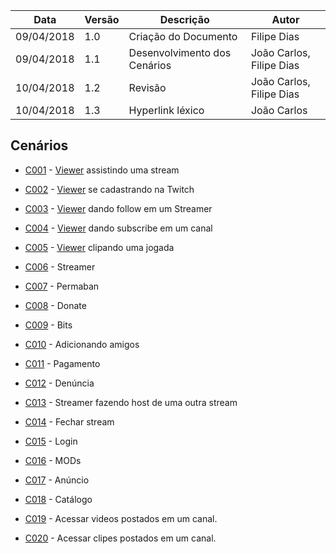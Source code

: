 |Data|Versão|Descrição|Autor|
|----|------|---------|-----|
|09/04/2018|1.0|Criação do Documento|Filipe Dias|
|09/04/2018|1.1|Desenvolvimento dos Cenários|João Carlos, Filipe Dias|
|10/04/2018|1.2|Revisão|João Carlos, Filipe Dias|
|10/04/2018|1.3|Hyperlink léxico|João Carlos|

## Cenários

* [C001](https://github.com/gabrielziegler3/Requisitos-2018-1/wiki/Cenário-001) - [Viewer](https://github.com/gabrielziegler3/Requisitos-2018-1/wiki/Viewer) assistindo uma stream

* [C002](https://github.com/gabrielziegler3/Requisitos-2018-1/wiki/Cenário-002) - [Viewer](https://github.com/gabrielziegler3/Requisitos-2018-1/wiki/Viewer) se cadastrando na Twitch

* [C003](https://github.com/gabrielziegler3/Requisitos-2018-1/wiki/Cenário-003) - [Viewer](https://github.com/gabrielziegler3/Requisitos-2018-1/wiki/Viewer) dando follow em um Streamer

* [C004](https://github.com/gabrielziegler3/Requisitos-2018-1/wiki/Cenário-004) - [Viewer](https://github.com/gabrielziegler3/Requisitos-2018-1/wiki/Viewer) dando subscribe em um canal

* [C005](https://github.com/gabrielziegler3/Requisitos-2018-1/wiki/Cenário-005) - [Viewer](https://github.com/gabrielziegler3/Requisitos-2018-1/wiki/Viewer) clipando uma jogada

* [C006](https://github.com/gabrielziegler3/Requisitos-2018-1/wiki/Cenário-006) - Streamer

* [C007](https://github.com/gabrielziegler3/Requisitos-2018-1/wiki/Cenário-007) - Permaban

* [C008](https://github.com/gabrielziegler3/Requisitos-2018-1/wiki/Cenário-008) - Donate

* [C009](https://github.com/gabrielziegler3/Requisitos-2018-1/wiki/Cenário-009) - Bits

* [C010](https://github.com/gabrielziegler3/Requisitos-2018-1/wiki/Cenário-010) - Adicionando amigos

* [C011](https://github.com/gabrielziegler3/Requisitos-2018-1/wiki/Cenário-011) - Pagamento

* [C012](https://github.com/gabrielziegler3/Requisitos-2018-1/wiki/Cenário-012) - Denúncia

* [C013](https://github.com/gabrielziegler3/Requisitos-2018-1/wiki/Cenário-013) - Streamer fazendo host de uma outra stream

* [C014](https://github.com/gabrielziegler3/Requisitos-2018-1/wiki/Cenário-014) - Fechar stream

* [C015](https://github.com/gabrielziegler3/Requisitos-2018-1/wiki/Cenário-015) - Login

* [C016](https://github.com/gabrielziegler3/Requisitos-2018-1/wiki/Cenário-016) - MODs

* [C017](https://github.com/gabrielziegler3/Requisitos-2018-1/wiki/Cenário-017) - Anúncio

* [C018](https://github.com/gabrielziegler3/Requisitos-2018-1/wiki/Cenário-018) - Catálogo

* [C019](https://github.com/gabrielziegler3/Requisitos-2018-1/wiki/Cenário-019) - Acessar videos postados em um canal.

* [C020](https://github.com/gabrielziegler3/Requisitos-2018-1/wiki/Cenário-020) -  Acessar clipes postados em um canal.
